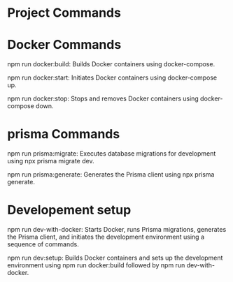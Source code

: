 # Project Commands

# Docker Commands
npm run docker:build: Builds Docker containers using docker-compose.

npm run docker:start: Initiates Docker containers using docker-compose up.

npm run docker:stop: Stops and removes Docker containers using docker-compose down.

# prisma Commands

npm run prisma:migrate: Executes database migrations for development using npx prisma migrate dev.

npm run prisma:generate: Generates the Prisma client using npx prisma generate.

# Developement setup

npm run dev-with-docker: Starts Docker, runs Prisma migrations, generates the Prisma client, and initiates the development environment using a sequence of commands.

npm run dev:setup: Builds Docker containers and sets up the development environment using npm run docker:build followed by npm run dev-with-docker.

